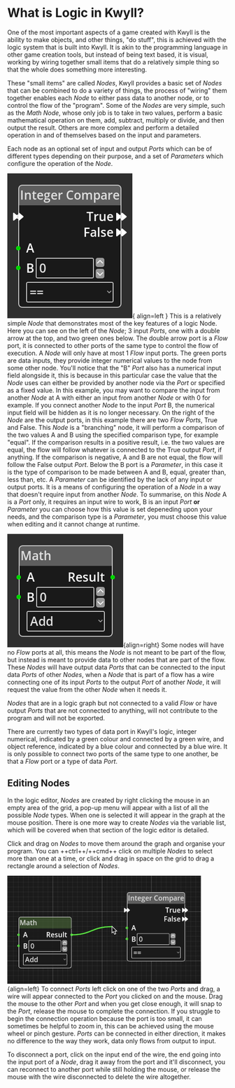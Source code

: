 # What is Logic in Kwyll?

One of the most important aspects of a game created with Kwyll is the
ability to make objects, and other things, "do stuff", this is achieved
with the logic system that is built into Kwyll. It is akin to the
programming language in other game creation tools, but instead of being
text based, it is visual, working by wiring together small items that do
a relatively simple thing so that the whole does something more
interesting. 

These "small items" are called *Nodes*, Kwyll provides a basic set of
*Nodes* that can be combined to do a variety of things, the process of
"wiring" them together enables each *Node* to either pass data to another
node, or to control the flow of the "program". Some of the *Nodes* are
very simple, such as the *Math Node*, whose only job is to take in two
values, perform a basic mathematical operation on them, add, subtract,
multiply or divide, and then output the result. Others are more complex
and perform a detailed operation in and of themselves based on the input
and parameters.

Each node as an optional set of input and output *Ports* which can be
of different types depending on their purpose, and a set of
*Parameters* which configure the operation of the *Node*.

![A Node](../assets/nodes/intcomparison_node.png){ align=left } This is
a relatively simple *Node* that demonstrates most of the key features of
a logic Node. Here you can see on the left of the *Node*; 3 input
*Ports*, one with a double arrow at the top, and two green ones below.
The double arrow port is a *Flow* port, it is connected to other ports
of the same type to control the flow of execution. A *Node* will only
have at most 1 *Flow* input ports. The green ports are data inputs, they
provide integer numerical values to the node from some other node.
You'll notice that the "B" *Port* also has a numerical input field
alongside it, this is because in this particular case the value that the
*Node* uses can either be provided by another node via the *Port* or
specified as a fixed value. In this example, you may want to compare the
input from another *Node* at A with either an input from another *Node*
or with 0 for example. If you connect another *Node* to the input *Port*
B, the numerical input field will be hidden as it is no longer
necessary. On the right of the *Node* are the output ports, in this
example there are two *Flow Ports*, True and False. This *Node* is a
"branching" node, it will perform a comparison of the two values A and B
using the specified comparison type, for example "equal". If the
comparison results in a positive result, i.e. the two values are equal,
the flow will follow whatever is connected to the True output *Port*, if
anything. If the comparison is negative, A and B are not equal, the flow
will follow the False output *Port*. Below the B port is a *Parameter*,
in this case it is the type of comparison to be made between A and B,
equal, greater than, less than, etc. A *Parameter* can be identified by
the lack of any input or output ports. It is a means of configuring the
operation of a *Node* in a way that doesn't require input from another
*Node*. To summarise, on this *Node* A is a *Port* only, it requires an
input wire to work, B is an input *Port* __or__ *Parameter* you can
choose how this value is set depeneding upon your needs, and the
comparison type is a *Parameter*, you must choose this value when
editing and it cannot change at runtime.

![Math Node](../assets/nodes/math_node.png){align=right} Some nodes will
have no *Flow* ports at all, this means the *Node* is not meant to be
part of the flow, but instead is meant to provide data to other nodes
that are part of the flow. These *Nodes* will have output data *Ports*
that can be connected to the input data *Ports* of other *Nodes*, when a
*Node* that is part of a flow has a wire connecting one of its input
*Ports* to the output *Port* of another *Node*, it will request the
value from the other *Node* when it needs it.

*Nodes* that are in a logic graph but not connected to a valid *Flow* or
have output *Ports* that are not connected to anything, will not
contribute to the program and will not be exported.

There are currently two types of data port in Kwyll's logic, integer
numerical, indicated by a green colour and connected by a green wire,
and object reference, indicated by a blue colour and connected by a blue
wire. It is only possible to connect two ports of the same type to one
another, be that a *Flow* port or a type of data *Port*.

## Editing Nodes

In the logic editor, *Nodes* are created by right clicking the mouse in
an empty area of the grid, a pop-up menu will appear with a list of all
the possible *Node* types. When one is selected it will appear in the
graph at the mouse position. There is one more way to create *Nodes* via
the variable list, which will be covered when that section of the logic
editor is detailed.

Click and drag on *Nodes* to move them around the graph and organise
your program. You can ++ctrl++/++cmd++ click on multiple *Nodes* to
select more than one at a time, or click and drag in space on the grid
to drag a rectangle around a selection of *Nodes*.

![Connecting Ports](../assets/connecting.png){align=left} To connect
*Ports* left click on one of the two *Ports* and drag, a wire will
appear connected to the *Port* you clicked on and the mouse. Drag the
mouse to the other *Port* and when you get close enough, it will snap to
the *Port*, release the mouse to complete the connection. If you
struggle to begin the connection operation because the port is too
small, it can sometimes be helpful to zoom in, this can be achieved
using the mouse wheel or pinch gesture. *Ports* can be connected in
either direction, it makes no difference to the way they work, data only
flows from output to input.

To disconnect a port, click on the input end of the wire, the end going
into the input port of a *Node*, drag it away from the port and it'll
disconnect, you can reconnect to another port while still holding the
mouse, or release the mouse with the wire disconnected to delete the
wire altogether.
